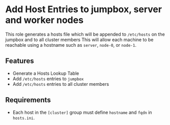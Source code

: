# Add Host Entries to jumpbox, server and worker nodes

This role generates a hosts file which will be appended to `/etc/hosts` on the jumpbox and to all cluster members This will allow each machine to be reachable using a hostname such as `server`, `node-0`, or `node-1`.

## Features
- Generate a Hosts Lookup Table
- Add `/etc/hosts` entries to `jumpbox`
- Add `/etc/hosts` entries to all cluster members

## Requirements
- Each host in the `[cluster]` group must define `hostname` and `fqdn` in `hosts.ini`.
